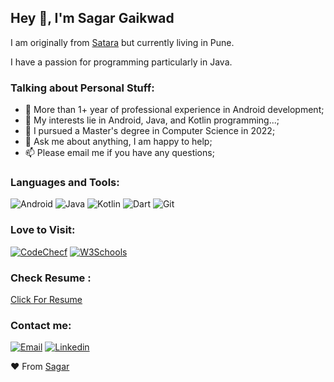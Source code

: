 
## Hey 👋, I'm Sagar Gaikwad

I am originally from [Satara](https://en.wikipedia.org/wiki/Satara_(city)) but currently living in Pune.

I have a passion for programming particularly in Java.

### Talking about Personal Stuff:
 
- 📲 More than 1+ year of professional experience in Android development;
- 🤔 My interests lie in Android, Java, and Kotlin programming...;
- 💼 I pursued a Master's degree in Computer Science in 2022;
- 💬 Ask me about anything, I am happy to help;
- 📫 Please email me if you have any questions;


### Languages and Tools:

![Android](https://img.shields.io/badge/-Android-fff?&logo=Android)
![Java](https://img.shields.io/badge/-Java-fff?&logo=Java)
![Kotlin](https://img.shields.io/badge/-Kotlin-fff?&logo=Kotlin)
![Dart](https://img.shields.io/badge/-Dart-fff?&logo=Dart)
![Git](https://img.shields.io/badge/-Git-fff?&logo=Git)

### Love to Visit:
[![CodeChecf](https://img.shields.io/badge/Codechef-%23B92B27.svg?&style=for-the-badge&logo=Codechef&logoColor=white)](https://www.codechef.com/)
[![W3Schools](https://img.shields.io/badge/W3Schools-04AA6D?style=for-the-badge&logo=W3Schools&logoColor=white)](https://www.w3schools.com/java/)



### Check Resume : 
[Click For Resume](https://drive.google.com/file/d/1qe6zEex0SAKvKuCGtcqgrYS_wurWoo0W/view?usp=drive_link)


### Contact me:
 [![Email](https://img.shields.io/badge/Gmail-D14836?style=for-the-badge&logo=gmail&logoColor=white)](mailto:sagargaikwad3851@gmail.com)
 [![Linkedin](https://img.shields.io/badge/LinkedIn-0077B5?style=for-the-badge&logo=linkedin&logoColor=white)](https://www.linkedin.com/in/sagar-gaikwad-2b6118263)



❤ From [Sagar](https://github.com/sagargaikwad-github)
